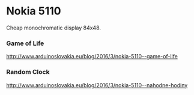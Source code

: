 # Nokia 5110
Cheap monochromatic display 84x48.

### Game of Life
http://www.arduinoslovakia.eu/blog/2016/3/nokia-5110--game-of-life

### Random Clock
http://www.arduinoslovakia.eu/blog/2016/3/nokia-5110--nahodne-hodiny
